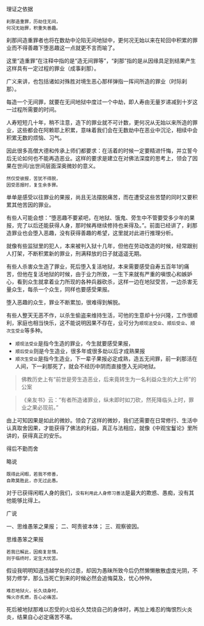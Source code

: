 

理证之依据

```
刹那造重罪，历劫住无间，
何况无始罪，积重失善趣。
```

刹那间造重罪者也将在数劫中沦陷无间地狱中，更何况无始以来在轮回中积累的罪业而不得善趣下堕恶趣这一点就更不言而喻了。

这里“造重罪”在注释中指的是“造无间罪等”，“刹那”指的是从因缘具足到结果产生这样具有一定过程的罪业（成事刹那）。

广义来讲，也包括诸如对殊胜对境生恶心那样弹指一挥间所造的罪业（时际刹那）。

每造一个无间罪，就要在无间地狱中度过一个中劫，即人寿由无量岁递减到十岁这一过程所需要的时间。

人寿短短几十年，稍不注意，造下的罪业就不可计数，更何况从无始以来所造的罪业，这些都会在阿赖耶上积累，意味着我们会在无数劫中在恶业中沉沦，相续中会积累无数的烦恼、习气。

因此很多高僧大德和传承上师们都要求：在活着的时候一定要精进忏悔，并立誓今后无论如何也不能再造恶业。这样的要求是建立在对佛法深度的思考上，领会了因果在世间/出世间层面深奥微妙的意义。

```
然仅受彼报，苦犹不得脱，
因受恶报时，复生余多罪。
```

单单是感受以往罪业的果报，尚且无法摆脱痛苦，而在遭受这些苦楚的同时又要积累其他苦因的罪业。

有些人可能会想：“堕恶趣不要紧吧，在地狱、饿鬼、旁生中不管要受多少年的果报，完了以后还能获得人身，那时候再继续修持也来得及。”。前面已经讲了，刹那造罪业也会堕入恶趣，没有获得善趣的希望，这里就对此进行推理分析。

就像有些监狱里的犯人，本来被判入狱十几年，但他在劳动改造的时候，经常跟别人打架，不断积累新的罪业，刑满释放的日子就遥遥无期。

有些人杀害众生造了罪业，死后堕入复活地狱，本来需要感受自寿五百年1的痛苦，但他在复活地狱的时候，由于业力所致，一生下来就有严重的嗔恨心和嫉妒心，看到众生就拿着业力所现的各种兵器砍杀，这样一边在地狱受苦，一边杀害无量众生，每杀一个众生，同样也要感受果报。

堕入恶趣的众生，罪业不断累加，很难得到解脱。

有些人整天无恶不作，以杀生偷盗来维持生活，可他的生意却十分兴隆，工作很顺利，家庭也相当快乐，这不能说明因果不存在，业可分为`顺现法受业`、`顺后受业`、`顺次生受业`等多种。

- `顺现法受业`是指今生造的罪业，今生就要感受果报，
- `顺后受业`则是今生造业，很多年或很多劫以后才成熟果报
- `顺次生受业`是指今生造业，下一辈子果报必定成熟，造五无间罪，前一刹那活在人间，下一刹那死了，就会不经历中阴而直接堕入无间地狱。

> 佛教历史上有“前世是旁生造恶业，后来竟转生为一名利益众生的大上师”的公案

> 《亲友书》云：“有者所造诸罪业，纵未即时如刀砍，然死降临头上时，罪业之果必现前。”

由上可知因果是如此的微妙。领会了这样的微妙，我们还需要在日常修行、生活中认真取舍因果，才能获得了佛法的利益，真正与法相应，就像《中观宝鬘论》里所讲的，获得真正的安乐。

得后不勤而舍

略说

```
既得此闲暇，若我不修善，
自欺莫胜此，亦无过此愚。
```

对于已获得闲暇人身的我们，`没有利用此人身修习善法`是最大的欺惑、愚痴，没有其他能够比得上。

广说

一、思维愚笨之果报；
二、呵责彼本体；
三、观察彼因。

思维愚笨之果报

```
若我已解此，因痴复怠惰，
则于临终时，定生大忧苦。
```

假设我明明知道违越学处的过患，却因为愚昧所致今后仍然懒懒散散虚度光阴，不努力修学，那么当死亡到来的时候必然会追悔莫及，忧心忡忡。

```
难忍地狱火，长久烧身时，
悔火亦炙燃，吾心必痛苦。
```

死后被地狱那难以忍受的火焰长久焚烧自己的身体时，再加上难忍的悔恨烈火炎炎，结果自心必定痛苦不堪。